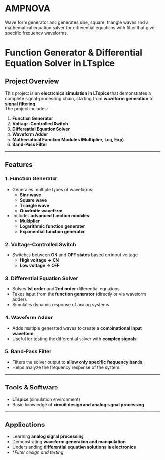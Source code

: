 # AMPNOVA
Wave form generator and generates sine, square, triangle waves and a mathematical equation solver for differential equations with filter that give specific frequency waveforms.
# Function Generator & Differential Equation Solver in LTspice

##  Project Overview
This project is an **electronics simulation in LTspice** that demonstrates a complete signal-processing chain, starting from **waveform generation** to **signal filtering**.  
The project includes:

1. **Function Generator**
2. **Voltage-Controlled Switch**
3. **Differential Equation Solver**
4. **Waveform Adder**
5. **Mathematical Function Modules (Multiplier, Log, Exp)**
6. **Band-Pass Filter**

---

##  Features

### 1. Function Generator
- Generates multiple types of waveforms:
  - **Sine wave**
  - **Square wave**
  - **Triangle wave**
  - **Quadratic waveform**
- Includes **advanced function modules**:
  - **Multiplier**
  - **Logarithmic function generator**
  - **Exponential function generator**

### 2. Voltage-Controlled Switch
- Switches between **ON** and **OFF states** based on input voltage:
  - **High voltage → ON**
  - **Low voltage → OFF**

### 3. Differential Equation Solver
- Solves **1st order** and **2nd order** differential equations.
- Takes input from the **function generator** (directly or via waveform adder).
- Simulates dynamic response of analog systems.

### 4. Waveform Adder
- Adds multiple generated waves to create a **combinational input waveform**.
- Useful for testing the differential solver with **complex signals**.

### 5. Band-Pass Filter
- Filters the solver output to **allow only specific frequency bands**.
- Helps analyze the frequency response of the system.

---

##  Tools & Software
- **LTspice** (simulation environment)
- Basic knowledge of **circuit design and analog signal processing**

---

##  Applications
- Learning **analog signal processing**
- Demonstrating **waveform generation and manipulation**
- Understanding **differential equation solutions in electronics**
- **Filter design and testing*



